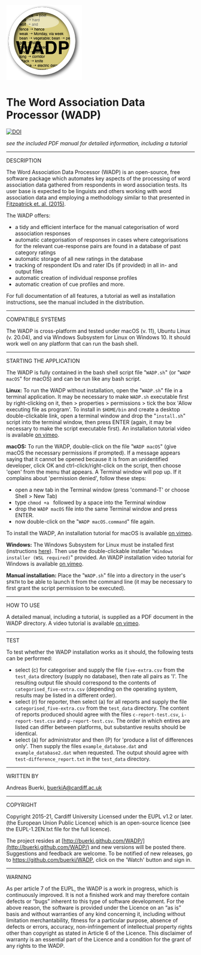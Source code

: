 ![](wicon.png)

The Word Association Data Processor (WADP)
======================
[![DOI](https://zenodo.org/badge/30462151.svg)](https://zenodo.org/badge/30462151.svg)

*see the included PDF manual for detailed information, including a tutorial*

*******
DESCRIPTION

The Word Association Data Processor (WADP) is an open-source, free software package which automates key aspects of the processing of word association data gathered from respondents in word association tests. Its user base is expected to be linguists and others working with word association data and employing a methodology similar to that presented in [Fitzpatrick et. al. (2015)](http://applij.oxfordjournals.org/content/36/1/23.full.pdf+html).



The WADP offers:

- a tidy and efficient interface for the manual categorisation of word association responses
- automatic categorisation of responses in cases where categorisations for the relevant cue-response pairs are found in a database of past category ratings
- automatic storage of all new ratings in the database
- tracking of respondent IDs and rater IDs (if provided) in all in- and output files
- automatic creation of individual response profiles
- automatic creation of cue profiles
and more.

For full documentation of all features, a tutorial as well as installation instructions, see the manual included in the distribution.




*******
COMPATIBLE SYSTEMS

The WADP is cross-platform and tested under macOS (v. 11), Ubuntu Linux (v. 20.04), and via Windows Subsystem for Linux on Windows 10. It should work well on any platform that can run the bash shell.

*******
STARTING THE APPLICATION

The WADP is fully contained in the bash shell script file "`WADP.sh`" (or "`WADP macOS`" for macOS) and can be run like any bash script.

**Linux:** To run the WADP without installation, open the "`WADP.sh`" file in a terminal application. It may be necessary to make `WADP.sh` executable first by right-clicking on it, then > properties > permissions > tick the box 'Allow executing file as program'. To install in `$HOME/bin` and create a desktop double-clickable link, open a terminal window and drop the "`install.sh`" script into the terminal window, then press ENTER (again, it may be necessary to make the script executable first).  An installation tutorial video is available [on vimeo](https://vimeo.com/603098792).


**macOS:** To run the WADP, double-click on the file "`WADP macOS`" (give macOS the necessary permissions if prompted). If a message appears saying that it cannot be opened because it is from an unidentified developer, click OK and ctrl-click/right-click on the script, then choose 'open' from the menu that appears. A Terminal window will pop up. If it complains about 'permission denied', follow these steps:

- open a new tab in the Terminal window (press 'command-T' or choose Shell > New Tab)
- type `chmod +a ` followed by a space into the Terminal window
- drop the `WADP macOS` file into the same Terminal window and press ENTER.
- now double-click on the "`WADP macOS.command`" file again.

To install the WADP, An installation tutorial for macOS is available [on vimeo](https://vimeo.com/603176910).


**Windows:** The Windows Subsystem for Linux must be installed first (instructions [here](https://ubuntu.com/wsl)). Then use the double-clickable installer "`Windows installer (WSL required)`" provided. An WADP installation video tutorial for Windows is available [on vimeo](https://vimeo.com/603102292).


**Manual installation:** Place the "`WADP.sh`" file into a directory in the user's `$PATH` to be able to launch it from the command line (it may be necessary to first grant the script permission to be executed).



*******
HOW TO USE

A detailed manual, including a tutorial, is supplied as a PDF document in the WADP directory. A video tutorial is available [on vimeo](https://vimeo.com/603190447).


*******
TEST

To test whether the WADP installation works as it should, the following tests can be performed:

- select (c) for categoriser and supply the file `five-extra.csv` from the `test_data` directory (supply no database), then rate all pairs as 'I'. The resulting output file should correspond to the contents of `categorised_five-extra.csv` (depending on the operating system, results may be listed in a different order).
- select (r) for reporter, then select (a) for all reports and supply the file `categorised_five-extra.csv` from the `test_data` directory. The content of reports produced should agree with the files `c-report-test.csv`, `i-report-test.csv` and `p-report-test.csv`. The order in which entires are listed can differ between platforms, but substantive results should be identical.
- select (a) for administrator and then (P) for 'produce a list of differences only'. Then supply the files `example_database.dat` and `example_database2.dat` when requested. The output should agree with `test-difference_report.txt` in the `test_data` directory.




*******
WRITTEN BY

Andreas Buerki, <buerkiA@cardiff.ac.uk>  



*********
COPYRIGHT

Copyright 2015-21, Cardiff University
Licensed under the EUPL v1.2 or later. (the European Union Public Licence) which is an open-source licence (see the EUPL-1.2EN.txt file for the full licence).

The project resides at [http://buerki.github.com/WADP/](http://buerki.github.com/WADP/) and new versions will be posted there. Suggestions and feedback are welcome. To be notified of new releases, go to https://github.com/buerki/WADP, click on the 'Watch' button and sign in.

*******
WARNING

As per article 7 of the EUPL, the WADP is a work in progress, which is continuously improved. It is not a finished work and may therefore contain defects or “bugs” inherent to this type of software development.
For the above reason, the software is provided under the Licence on an “as is” basis and without warranties of any kind concerning it, including without limitation merchantability, fitness for a particular purpose, absence of defects or errors, accuracy, non-infringement of intellectual property rights other than copyright as stated in Article 6 of the Licence.
This disclaimer of warranty is an essential part of the Licence and a condition for the grant of any rights to the WADP.
